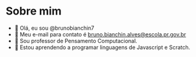 # Sobre mim 

- 👋 Olá, eu sou @brunobianchin7
- 👀 Meu e-mail para contato é bruno.bianchin.alves@escola.pr.gov.br
- 🌱 Sou professor de Pensamento Computacional.
- 💞️ Estou aprendendo a programar linguagens de Javascript e Scratch.
